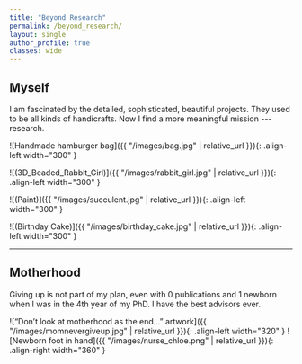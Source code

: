 ```yaml
---
title: "Beyond Research"
permalink: /beyond_research/
layout: single
author_profile: true
classes: wide
---
```


## Myself

I am fascinated by the detailed, sophisticated, beautiful projects. They used to be all kinds of handicrafts. Now I find a more meaningful mission --- research.

![Handmade hamburger bag]({{ "/images/bag.jpg" | relative_url }}){: .align-left width="300" }

![(3D_Beaded_Rabbit_Girl)]({{ "/images/rabbit_girl.jpg" | relative_url }}){: .align-left width="300" }

![(Paint)]({{ "/images/succulent.jpg" | relative_url }}){: .align-left width="300" }

![(Birthday Cake)]({{ "/images/birthday_cake.jpg" | relative_url }}){: .align-left width="300" }

<div style="clear: both;"></div>

---

## Motherhood

Giving up is not part of my plan, even with 0 publications and 1 newborn when I was in the 4th year of my PhD. I have the best advisors ever.

![“Don’t look at motherhood as the end…” artwork]({{ "/images/momnevergiveup.jpg" | relative_url }}){: .align-left width="320" }
![Newborn foot in hand]({{ "/images/nurse_chloe.png" | relative_url }}){: .align-right width="360" }

